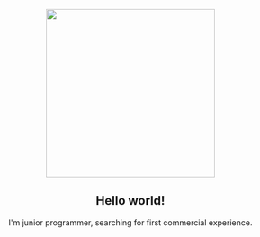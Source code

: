 
<p align='center'>
  <img src= "https://github.com/dvurukaya/README.md/assets/127424944/989df760-86df-4e93-a38c-c3189bd006e3" width='300'>
</p>
<h2 align="center">Hello world!</h2>
<p align="center">I'm junior programmer, searching for first commercial experience.</p>



